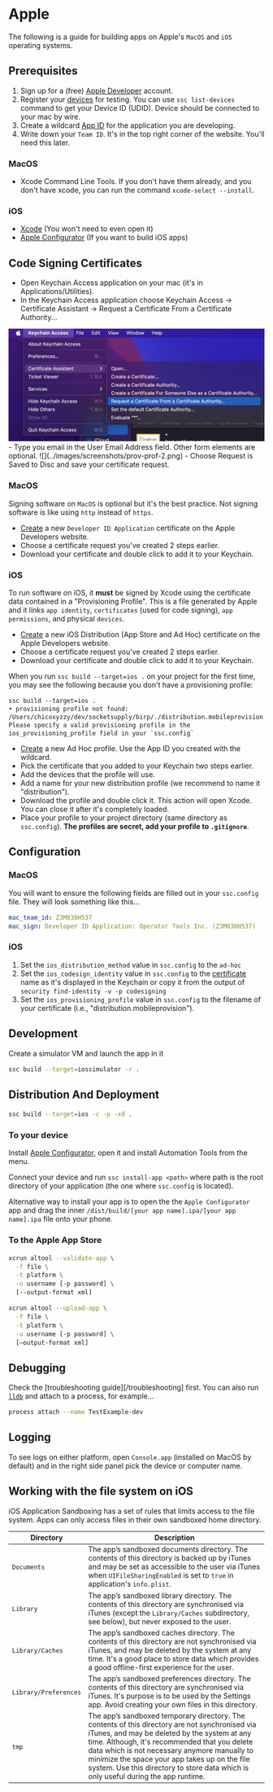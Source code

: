 # Apple

The following is a guide for building apps on Apple's `MacOS` and `iOS`
operating systems.

## Prerequisites

1. Sign up for a (free) [Apple Developer](https://developer.apple.com/) account.
2. Register your [devices][apple-dev-devices-add] for testing. You can use `ssc list-devices`
command to get your Device ID (UDID). Device should be connected to your mac by wire.
3. Create a wildcard [App ID][apple-dev-appid] for the application you are developing.
4. Write down your `Team ID`. It's in the top right corner of the website. You'll need this later.

### MacOS
- Xcode Command Line Tools. If you don't have them already, and you don't have xcode,
you can run the command `xcode-select --install`.

### iOS

- [Xcode](https://developer.apple.com/xcode/resources/) (You won't need to even open it)
- [Apple Configurator][apple-configurator] (If you want to build iOS apps)

## Code Signing Certificates

- Open Keychain Access application on your mac (it's in Applications/Utilities).
- In the Keychain Access application choose Keychain Access -> Certificate Assistant -> Request a Certificate From a Certificate Authority...
<img src="../images/screenshots/prov-prof-1.png" class="shadowed">
- Type you email in the User Email Address field. Other form elements are optional.
![](../images/screenshots/prov-prof-2.png)
- Choose Request is Saved to Disc and save your certificate request.

### MacOS

Signing software on `MacOS` is optional but it's the best practice. Not signing
software is like using `http` instead of `https`.

- [Create][apple-dev-certificates-add] a new `Developer ID Application` certificate
on the Apple Developers website.
- Choose a certificate request you've created 2 steps earlier.
- Download your certificate and double click to add it to your Keychain.

### iOS

To run software on iOS, it **must** be signed by Xcode using the certificate data
contained in a "Provisioning Profile". This is a file generated by Apple and it
links `app identity`, `certificates` (used for code signing), `app permissions`,
and physical `devices`.

- [Create][apple-dev-certificates-add] a new iOS Distribution (App Store and Ad Hoc) certificate on the Apple Developers website.
- Choose a certificate request you've created 2 steps earlier.
- Download your certificate and double click to add it to your Keychain.

When you run `ssc build --target=ios .` on your project for the first time, you may see the
following because you don't have a provisioning profile:

```
ssc build --target=ios .
• provisioning profile not found: /Users/chicoxyzzy/dev/socketsupply/birp/./distribution.mobileprovision. Please specify a valid provisioning profile in the ios_provisioning_profile field in your `ssc.config`
```

- [Create][apple-dev-profiles-add] a new Ad Hoc profile. Use the App ID you created with the wildcard.
- Pick the certificate that you added to your Keychain two steps earlier.
- Add the devices that the profile will use.
- Add a name for your new distribution profile (we recommend to name it "distribution").
- Download the profile and double click it. This action will open Xcode. You can close it after it's completely loaded.
- Place your profile to your project directory (same directory as `ssc.config`). **The profiles are secret, add your profile to `.gitignore`**.

## Configuration

### MacOS

You will want to ensure the following fields are filled out in your `ssc.config`
file. They will look something like this...

```yaml
mac_team_id: Z3M838H537
mac_sign: Developer ID Application: Operator Tools Inc. (Z3M838H537)
```

### iOS

1. Set the `ios_distribution_method` value in `ssc.config` to the `ad-hoc`
1. Set the `ios_codesign_identity` value in `ssc.config` to the [certificate](#certificate) name as it's displayed in the Keychain or copy it from the output of `security find-identity -v -p codesigning`
1. Set the `ios_provisioning_profile` value in `ssc.config` to the filename of your certificate (i.e., "distribution.mobileprovision").

## Development
Create a simulator VM and launch the app in it

```bash
ssc build --target=iossimulator -r .
```

## Distribution And Deployment

```bash
ssc build --target=ios -c -p -xd .
```

### To your device

Install [Apple Configurator][apple-configurator], open it and install Automation Tools from the menu.

Connect your device and run `ssc install-app <path>` where path is the root directory of your application (the one where `ssc.config` is located).

Alternative way to install your app is to open the the `Apple Configurator` app and drag
the inner `/dist/build/[your app name].ipa/[your app name].ipa` file onto your phone.

### To the Apple App Store

```bash
xcrun altool --validate-app \
  -f file \
  -t platform \
  -u username [-p password] \
  [--output-format xml]
```

```bash
xcrun altool --upload-app \
  -f file \
  -t platform \
  -u username [-p password] \
  [—output-format xml]
```

## Debugging

Check the [troubleshooting guide][/troubleshooting] first. You can also run
[`lldb`][lldb] and attach to a process, for example...

```bash
process attach --name TestExample-dev
```

## Logging

To see logs on either platform, open `Console.app` (installed on MacOS by default)
and in the right side panel pick the device or computer name.

## Working with the file system on iOS

iOS Application Sandboxing has a set of rules that limits access to the file system.
Apps can only access files in their own sandboxed home directory.

| Directory | Description |
| --- | --- |
| `Documents` | The app’s sandboxed documents directory. The contents of this directory is backed up by iTunes and may be set as accessible to the user via iTunes when `UIFileSharingEnabled` is set to `true` in application's `info.plist`. |
| `Library` | The app’s sandboxed library directory. The contents of this directory are synchronised via iTunes (except the `Library/Caches` subdirectory, see below), but never exposed to the user. |
| `Library/Caches` | The app’s sandboxed caches directory. The contents of this directory are not synchronised via iTunes, and may be deleted by the system at any time. It's a good place to store data which provides a good offline-first experience for the user. |
| `Library/Preferences` | The app’s sandboxed preferences directory. The contents of this directory are synchronised via iTunes. It's purpose is to be used by the Settings app. Avoid creating your own files in this directory. |
| `tmp` | The app’s sandboxed temporary directory. The contents of this directory are not synchronised via iTunes, and may be deleted by the system at any time. Although, it's recommended that you delete data which is not necessary anymore manually to minimize the space your app takes up on the file system. Use this directory to store data which is only useful during the app runtime. |


[apple-dev-devices-add]:https://developer.apple.com/account/resources/devices/add
[apple-dev-appid]:https://developer.apple.com/account/resources/identifiers
[apple-dev-profiles-add]:https://developer.apple.com/account/resources/profiles/add
[apple-dev-certificates-add]:https://developer.apple.com/account/resources/certificates/add
[lldb]:https://developer.apple.com/library/archive/documentation/IDEs/Conceptual/gdb_to_lldb_transition_guide/document/lldb-terminal-workflow-tutorial.html
[apple-configurator]:https://apps.apple.com/us/app/apple-configurator/id1037126344
